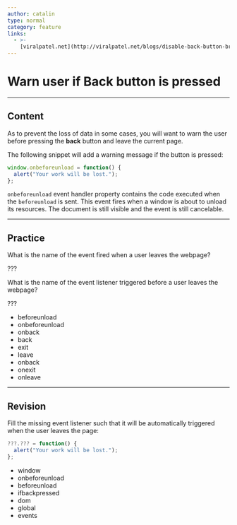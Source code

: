 ```yaml
---
author: catalin
type: normal
category: feature
links:
  - >-
    [viralpatel.net](http://viralpatel.net/blogs/disable-back-button-browser-javascript/){website}
---
```


# Warn user if **Back** button is pressed


---

## Content

As to prevent the loss of data in some cases, you will want to warn the user before pressing the **back** button and leave the current page.

The following snippet will add a warning message if the button is pressed:

```javascript
window.onbeforeunload = function() {
  alert("Your work will be lost.");
};
```

`onbeforeunload` event handler property contains the code executed when the `beforeunload` is sent. This event fires when a window is about to unload its resources. The document is still visible and the event is still cancelable.


---

## Practice

What is the name of the event fired when a user leaves the webpage?

???

What is the name of the event listener triggered before a user leaves the webpage?

???

* beforeunload
* onbeforeunload
* onback
* back
* exit
* leave
* onback
* onexit
* onleave


---

## Revision

Fill the missing event listener such that it will be automatically triggered when the user leaves the page:

```javascript
???.??? = function() {
  alert("Your work will be lost.");
};
```

* window
* onbeforeunload
* beforeunload
* ifbackpressed
* dom
* global
* events

